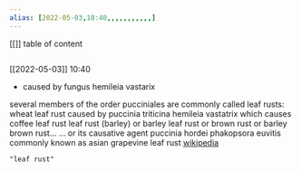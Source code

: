 ```yaml
---
alias: [2022-05-03,10:40,,,,,,,,,,,]
---
```

[[]]
table of content
```toc
```

[[2022-05-03]] 10:40
- caused by fungus hemileia vastarix

several members of the order pucciniales are commonly called leaf rusts:
wheat leaf rust caused by puccinia triticina
hemileia vastatrix which causes coffee leaf rust
leaf rust (barley) or barley leaf rust or brown rust or barley brown rust...
... or its causative agent puccinia hordei
phakopsora euvitis commonly known as asian grapevine leaf rust
[wikipedia](https://en.wikipedia.org/wiki/leaf%20rust)
```query
"leaf rust"
```